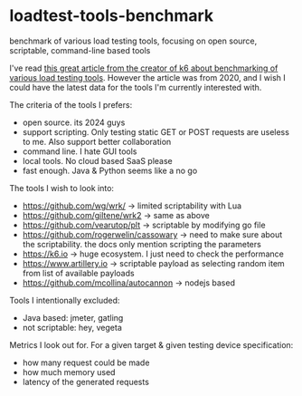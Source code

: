 # loadtest-tools-benchmark
benchmark of various load testing tools, focusing on open source, scriptable, command-line based tools

I've read [this great article from the creator of k6 about benchmarking of various load testing tools](https://grafana.com/blog/2020/03/03/open-source-load-testing-tool-review/). However the article was from 2020, and I wish I could have the latest data for the tools I'm currently interested with.

The criteria of the tools I prefers:
- open source. its 2024 guys
- support scripting. Only testing static GET or POST requests are useless to me. Also support better collaboration
- command line. I hate GUI tools
- local tools. No cloud based SaaS please
- fast enough. Java & Python seems like a no go

The tools I wish to look into:
- https://github.com/wg/wrk/ -> limited scriptability with Lua
- https://github.com/giltene/wrk2 -> same as above
- https://github.com/vearutop/plt -> scriptable by modifying go file
- https://github.com/rogerwelin/cassowary -> need to make sure about the scriptability. the docs only mention scripting the parameters
- https://k6.io -> huge ecosystem. I just need to check the performance
- https://www.artillery.io -> scriptable payload as selecting random item from list of available payloads
- https://github.com/mcollina/autocannon -> nodejs based

Tools I intentionally excluded:
- Java based: jmeter, gatling
- not scriptable: hey, vegeta
  
Metrics I look out for. For a given target & given testing device specification:
- how many request could be made
- how much memory used
- latency of the generated requests
